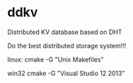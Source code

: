 # ddkv
Distributed KV database based on DHT

Do the best distributed storage system!!!

linux:
cmake -G "Unix Makefiles"

win32
cmake -G "Visual Studio 12 2013"
